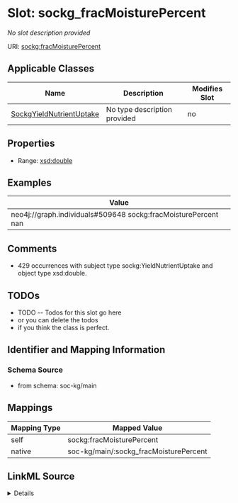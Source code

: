 

# Slot: sockg_fracMoisturePercent


_No slot description provided_





URI: [sockg:fracMoisturePercent](http://www.semanticweb.org/sockg/ontologies/2024/0/soil-carbon-ontology/fracMoisturePercent)



<!-- no inheritance hierarchy -->





## Applicable Classes

| Name | Description | Modifies Slot |
| --- | --- | --- |
| [SockgYieldNutrientUptake](../classes/SockgYieldNutrientUptake.md) | No type description provided |  no  |







## Properties

* Range: [xsd:double](http://www.w3.org/2001/XMLSchema#double)






## Examples

| Value |
| --- |
| neo4j://graph.individuals#509648 sockg:fracMoisturePercent nan |

## Comments

* 429 occurrences with subject type sockg:YieldNutrientUptake and object type xsd:double.

## TODOs

* TODO -- Todos for this slot go here
* or you can delete the todos
* if you think the class is perfect.

## Identifier and Mapping Information







### Schema Source


* from schema: soc-kg/main




## Mappings

| Mapping Type | Mapped Value |
| ---  | ---  |
| self | sockg:fracMoisturePercent |
| native | soc-kg/main/:sockg_fracMoisturePercent |




## LinkML Source

<details>
```yaml
name: sockg_fracMoisturePercent
description: No slot description provided
todos:
- TODO -- Todos for this slot go here
- or you can delete the todos
- if you think the class is perfect.
comments:
- 429 occurrences with subject type sockg:YieldNutrientUptake and object type xsd:double.
examples:
- value: neo4j://graph.individuals#509648 sockg:fracMoisturePercent nan
from_schema: soc-kg/main
rank: 1000
slot_uri: sockg:fracMoisturePercent
alias: sockg_fracMoisturePercent
domain_of:
- sockg_YieldNutrientUptake
range: double

```
</details>